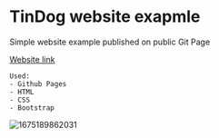 # TinDog website exapmle

Simple website example published on public Git Page

[Website link](https://javez.github.io/TinDog_Website_Bootstrap/)

```
Used:
- Github Pages
- HTML
- CSS
- Bootstrap
```

![1675189862031](https://user-images.githubusercontent.com/66317972/215854944-ea9b73a6-f40d-4a9e-8f73-34df091b29ff.png)
